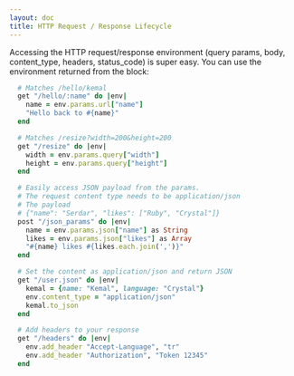 ```yaml
---
layout: doc
title: HTTP Request / Response Lifecycle
---
```


Accessing the HTTP request/response environment (query params, body, content_type, headers, status_code) is super easy. You can use the environment returned from the block:

```ruby
  # Matches /hello/kemal
  get "/hello/:name" do |env|
    name = env.params.url["name"]
    "Hello back to #{name}"
  end

  # Matches /resize?width=200&height=200
  get "/resize" do |env|
    width = env.params.query["width"]
    height = env.params.query["height"]
  end

  # Easily access JSON payload from the params.
  # The request content type needs to be application/json
  # The payload
  # {"name": "Serdar", "likes": ["Ruby", "Crystal"]}
  post "/json_params" do |env|
    name = env.params.json["name"] as String
    likes = env.params.json["likes"] as Array
    "#{name} likes #{likes.each.join(',')}"
  end

  # Set the content as application/json and return JSON
  get "/user.json" do |env|
    kemal = {name: "Kemal", language: "Crystal"}
    env.content_type = "application/json"
    kemal.to_json
  end

  # Add headers to your response
  get "/headers" do |env|
    env.add_header "Accept-Language", "tr"
    env.add_header "Authorization", "Token 12345"
  end
